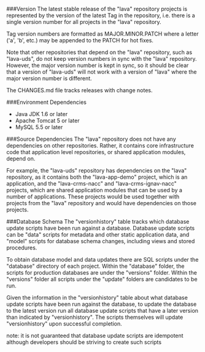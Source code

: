 ###Version
The latest stable release of the "lava" repository projects is represented by the version of the latest Tag in the repository, i.e. there is a single version number for all projects in the "lava" repository.

Tag version numbers are formatted as MAJOR.MINOR.PATCH where a letter ('a', 'b', etc.) may be appended to the PATCH for hot fixes.

Note that other repositories that depend on the "lava" repository, such as "lava-uds", do not keep version numbers in sync with the "lava" repository. However, the major version number is kept in sync, so it should be clear that a version of "lava-uds" will not work with a version of "lava" where the major version number is different.

The CHANGES.md file tracks releases with change notes.



###Environment Dependencies
- Java JDK 1.6 or later
- Apache Tomcat 5 or later
- MySQL 5.5 or later



###Source Dependencies
The "lava" repository does not have any dependencies on other repositories. Rather, it contains core infrastructure code that application level repositories, or shared application modules, depend on.

For example, the "lava-uds" repository has dependencies on the "lava" repository, as it contains both the "lava-app-demo" project, which is an application, and the "lava-crms-nacc" and "lava-crms-ignav-nacc" projects, which are shared application modules that can be used by a number of applications. These projects would be used together with projects from the "lava" repository and would have dependencies on those projects.



###Database Schema
The "versionhistory" table tracks which database update scripts have been run against a database. Database update scripts can be "data" scripts for metadata and other static application data, and "model" scripts for database schema changes, including views and stored procedures.

To obtain database model and data updates there are SQL scripts under the "database" directory of each project. Within the "database" folder, the scripts for production databases are under the "versions" folder. Within the "versions" folder all scripts under the "update" folders are candidates to be run.

Given the information in the "versionhistory" table about what database update scripts have been run against the database, to update the database to the latest version run all database update scripts that have a later version than indicated by "versionhistory". The scripts themselves will update "versionhistory" upon successful completion.

note: it is not guaranteed that database update scripts are idempotent although developers should be striving to create such scripts

